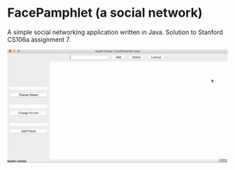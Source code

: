 # FacePamphlet (a social network)

A simple social networking application written in Java. Solution to Stanford CS106a assignment 7.

![GitHub Logo](/assets/facepamphlet.gif)
